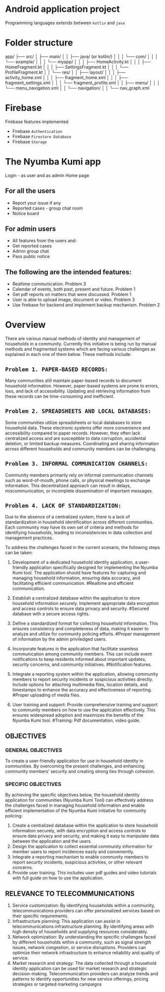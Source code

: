 # Android application project
Programming languages extends between `kotlin` and `java`

# Folder structure
app/
├── src/
│   ├── main/
│   │   ├── java/ (or kotlin/)
│   │   │   └── com/
│   │   │       └── example/
│   │   │           └── myapp/
│   │   │               ├── HomeActivity.kt
│   │   │               ├── HomeFragment.kt
│   │   │               ├── SettingsFragment.kt
│   │   │               └── ProfileFragment.kt
│   │   └── res/
│   │       ├── layout/
│   │       │   ├── activity_home.xml
│   │       │   ├── fragment_home.xml
│   │       │   ├── fragment_settings.xml
│   │       │   └── fragment_profile.xml
│   │       ├── menu/
│   │       │   └── menu_navigation.xml
│   │       └── navigation/
│   │           └── nav_graph.xml

# Firebase
Firebase features implemented
- Firebase `Authentication`
- Firebase `Firestore Database`
- Firebase `Storage`

# The Nyumba Kumi app
Login - as user and as admin
Home page

## For all the users
- Report your issue if any
- Reported cases - group chat room
- Notice board

## For admin users
- All features from the users and:
- Get reported cases
- Admin group chat
- Pass public notice

## The following are the intended features:
- Realtime communication. Problem 3
- Calendar of events, both past, present and future. Problem 1
- Get pdf reports on matters that were discussed. Problem 1
- User is able to upload image, document or video. Problem 3
- Use firebase for backend and implement backup mechanism. Problem 2

# Overview
There are various manual methods of identity and management of households in a community. Currently this initiative is being run by manual methods and fragmented systems which are facing various challenges as explained in each one of them below.
These methods include:
## `Problem 1. PAPER-BASED RECORDS:`
Many communities still maintain paper-based records to document household information. However, paper-based systems are prone to errors, loss, and lack of accessibility. Updating and retrieving information from these records can be time-consuming and inefficient.

## `Problem 2. SPREADSHEETS AND LOCAL DATABASES:`
Some communities utilize spreadsheets or local databases to store household data. These electronic systems offer more convenience and accessibility compared to paper records. However, they often lack centralized access and are susceptible to data corruption, accidental deletion, or limited backup measures. Coordinating and sharing information across different households and community members can be challenging.

## `Problem 3. INFORMAL COMMUNICATION CHANNELS:`
Community members primarily rely on informal communication channels such as word-of-mouth, phone calls, or physical meetings to exchange information. This decentralized approach can result in delays, miscommunication, or incomplete dissemination of important messages.

## `Problem 4. LACK OF STANDARDIZATION:`
Due to the absence of a centralized system, there is a lack of standardization in household identification across different communities. Each community may have its own set of criteria and methods for identifying households, leading to inconsistencies in data collection and management practices.

To address the challenges faced in the current scenario, the following steps can be taken:
1) Development of a dedicated household identity application, a user-friendly application specifically designed for implementing the Nyumba Kumi tool. The application should have features for capturing and managing household information, ensuring data accuracy, and facilitating efficient communication.
   #Realtime and efficient communication.

2) Establish a centralized database within the application to store household information securely. Implement appropriate data encryption and access controls to ensure data privacy and security.
   #Secured database with a secure access rights.

3) Define a standardized format for collecting household information. This ensures consistency and completeness of data, making it easier to analyze and utilize for community policing efforts.
   #Proper management of information by the admin priviledged users.

4) Incorporate features in the application that facilitate seamless communication among community members. This can include event notifications to keep residents informed about important updates, security concerns, and community initiatives.
   #Notification features.

5) Integrate a reporting system within the application, allowing community members to report security incidents or suspicious activities directly. Include options for attaching multimedia files, location details, and timestamps to enhance the accuracy and effectiveness of reporting.
   #Proper uploading of media files.

6) User training and support: Provide comprehensive training and support to community members on how to use the application effectively. This ensures widespread adoption and maximizes the benefits of the Nyumba Kumi tool.
   #Training: Pdf documentation, video guide.

## OBJECTIVES
### GENERAL OBJECTIVES
To create a user-friendly application for use in household identity in communities. By overcoming the present challenges, and enhancing community members’ security and creating strong ties through cohesion.

### SPECIFIC OBJECTIVES
By achieving the specific objectives below, the household identity application for communities (Nyumba Kumi Tool) can effectively address the challenges faced in managing household information and enable efficient implementation of the Nyumba Kumi initiative for community policing:
1) Create a centralized database within the application to store household information securely, with data encryption and access controls to ensure data privacy and security, and making it easy to manipulate data between the application and the users.
2) Design the application to collect essential community information for member users to report incidences easily and conveniently.
3) Integrate a reporting mechanism to enable community members to report security incidents, suspicious activities, or other relevant concerns.
4) Provide user training. This includes user pdf guides and video tutorials with full guide on how to use the application.

## RELEVANCE TO TELECOMMUNICATIONS
1) Service customization: By identifying households within a community, telecommunications providers can offer personalized services based on their specific requirements.
2) Infrastructure planning: This application can assist in telecommunications infrastructure planning. By identifying areas with high density of households and supplying resources considerably.
3) Network optimization: By understanding the specific challenges faced by different households within a community, such as signal strength issues, network congestion, or service disruptions. Providers can optimize their network infrastructure to enhance reliability and quality of service.
4) Market research and strategy: The data collected through a household identity application can be used for market research and strategic decision-making. Telecommunication providers can analyze trends and patterns to identify opportunities for new service offerings, pricing strategies or targeted marketing campaigns
